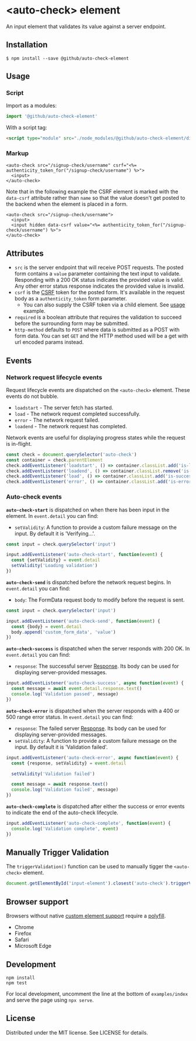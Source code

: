 # &lt;auto-check&gt; element

An input element that validates its value against a server endpoint.

## Installation

```
$ npm install --save @github/auto-check-element
```

## Usage

### Script

Import as a modules:

```js
import '@github/auto-check-element'
```

With a script tag:

```html
<script type="module" src="./node_modules/@github/auto-check-element/dist/index.js">
```

### Markup

```erb
<auto-check src="/signup-check/username" csrf="<%= authenticity_token_for("/signup-check/username") %>">
  <input>
</auto-check>
```

Note that in the following example the CSRF element is marked with the `data-csrf` attribute rather than `name` so that the value doesn't get posted to the backend when the element is placed in a form.

```erb
<auto-check src="/signup-check/username">
  <input>
  <input hidden data-csrf value="<%= authenticity_token_for("/signup-check/username") %>">
</auto-check>
```

## Attributes

- `src` is the server endpoint that will receive POST requests. The posted form contains a `value` parameter containing the text input to validate. Responding with a 200 OK status indicates the provided value is valid. Any other error status response indicates the provided value is invalid.
- `csrf` is the [CSRF][] token for the posted form. It's available in the request body as a `authenticity_token` form parameter.
  - You can also supply the CSRF token via a child element. See [usage](#Usage) example.
- `required` is a boolean attribute that requires the validation to succeed before the surrounding form may be submitted.
- `http-method` defaults to `POST` where data is submitted as a POST with form data. You can set `GET` and the HTTP method used will be a get with url encoded params instead.

## Events

### Network request lifecycle events

Request lifecycle events are dispatched on the `<auto-check>` element. These events do not bubble.

- `loadstart` - The server fetch has started.
- `load` - The network request completed successfully.
- `error` - The network request failed.
- `loadend` - The network request has completed.

Network events are useful for displaying progress states while the request is in-flight.

```js
const check = document.querySelector('auto-check')
const container = check.parentElement
check.addEventListener('loadstart', () => container.classList.add('is-loading'))
check.addEventListener('loadend', () => container.classList.remove('is-loading'))
check.addEventListener('load', () => container.classList.add('is-success'))
check.addEventListener('error', () => container.classList.add('is-error'))
```

### Auto-check events

**`auto-check-start`** is dispatched on when there has been input in the element. In `event.detail` you can find:

- `setValidity`: A function to provide a custom failure message on the input. By default it is 'Verifying…'.


```js
const input = check.querySelector('input')

input.addEventListener('auto-check-start', function(event) {
  const {setValidity} = event.detail
  setValidity('Loading validation')
})
```

**`auto-check-send`** is dispatched before the network request begins. In `event.detail` you can find:

- `body`: The FormData request body to modify before the request is sent.


```js
const input = check.querySelector('input')

input.addEventListener('auto-check-send', function(event) {
  const {body} = event.detail
  body.append('custom_form_data', 'value')
})
```

**`auto-check-success`** is dispatched when the server responds with 200 OK. In `event.detail` you can find:

- `response`: The successful server [Response][]. Its body can be used for displaying server-provided messages.

```js
input.addEventListener('auto-check-success', async function(event) {
  const message = await event.detail.response.text()
  console.log('Validation passed', message)
})
```

**`auto-check-error`** is dispatched when the server responds with a 400 or 500 range error status. In `event.detail` you can find:

- `response`: The failed server [Response][]. Its body can be used for displaying server-provided messages.
- `setValidity`: A function to provide a custom failure message on the input. By default it is 'Validation failed'.

```js
input.addEventListener('auto-check-error', async function(event) {
  const {response, setValidity} = event.detail

  setValidity('Validation failed')

  const message = await response.text()
  console.log('Validation failed', message)
})
```

**`auto-check-complete`** is dispatched after either the success or error events to indicate the end of the auto-check lifecycle.

```js
input.addEventListener('auto-check-complete', function(event) {
  console.log('Validation complete', event)
})
```

[CSRF]: https://en.wikipedia.org/wiki/Cross-site_request_forgery
[Response]: https://developer.mozilla.org/en-US/docs/Web/API/Response

## Manually Trigger Validation

The `triggerValidation()` function can be used to manually tigger the `<auto-check>` element.

```js
document.getElementById('input-element').closest('auto-check').triggerValidation()
```

## Browser support

Browsers without native [custom element support][support] require a [polyfill][].

- Chrome
- Firefox
- Safari
- Microsoft Edge

[support]: https://caniuse.com/#feat=custom-elementsv1
[polyfill]: https://github.com/webcomponents/polyfills/tree/master/packages/custom-elements

## Development

```
npm install
npm test
```

For local development, uncomment the line at the bottom of `examples/index` and serve the page using `npx serve`.

## License

Distributed under the MIT license. See LICENSE for details.
